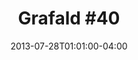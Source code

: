 ---
title: "Grafald #40"
type: "image"
date: 2013-07-28T01:01:00-04:00
draft: false
categories: ["Projects"]
image_path: "../img/2013/40.png"
alt_text: ""
is_subpage: true
---